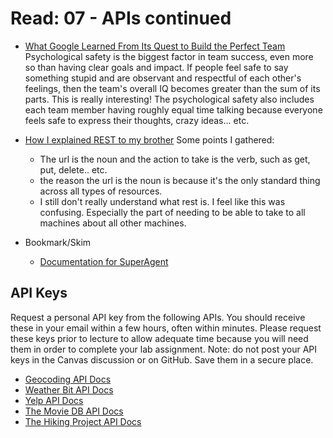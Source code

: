 # Read: 07 - APIs continued

* [What Google Learned From Its Quest to Build the Perfect Team](https://www.nytimes.com/2016/02/28/magazine/what-google-learned-from-its-quest-to-build-the-perfect-team.html)
Psychological safety is the biggest factor in team success, even more so than having clear goals and impact. If people feel safe to say something stupid and are observant and respectful of each other's feelings, then the team's overall IQ becomes greater than the sum of its parts. This is really interesting! The psychological safety also includes each team member having roughly equal time talking because everyone feels safe to express their thoughts, crazy ideas... etc. 

* [How I explained REST to my brother](https://gist.github.com/brookr/5977550)
Some points I gathered:
  * The url is the noun and the action to take is the verb, such as get, put, delete.. etc. 
  * the reason the url is the noun is because it's the only standard thing across all types of resources. 
  * I still don't really understand what rest is. I feel like this was confusing. Especially the part of needing to be able to take to all machines about all other machines. 

* Bookmark/Skim
  * [Documentation for SuperAgent](https://visionmedia.github.io/superagent/)

## API Keys

Request a personal API key from the following APIs. You should receive these in your email within a few hours, often within minutes. Please request these keys prior to lecture to allow adequate time because you will need them in order to complete your lab assignment. Note: do not post your API keys in the Canvas discussion or on GitHub. Save them in a secure place.

* [Geocoding API Docs](https://locationiq.com/)
* [Weather Bit API Docs](https://www.weatherbit.io/)
* [Yelp API Docs](https://www.yelp.com/developers/documentation/v3/business_search)
* [The Movie DB API Docs](https://developers.themoviedb.org/3/getting-started/introduction)
* [The Hiking Project API Docs](https://www.hikingproject.com/data)
